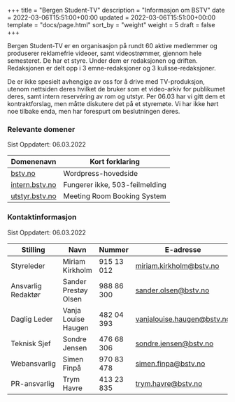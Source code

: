 +++
title = "Bergen Student-TV"
description = "Informasjon om BSTV"
date = 2022-03-06T15:51:00+00:00
updated = 2022-03-06T15:51:00+00:00
template = "docs/page.html"
sort_by = "weight"
weight = 5
draft = false
+++

Bergen Student-TV er en organisasjon på rundt 60 aktive medlemmer og produserer
reklamefrie videoer, samt videostrømmer, gjennom hele semesteret. De har et
styre. Under dem er redaksjonen og driften. Redaksjonen er delt opp i 3
emne-redaksjoner og 3 kulisse-redaksjoner.

De er ikke spesielt avhengige av oss for å drive med TV-produksjon, utenom
nettsiden deres hvilket de bruker som et video-arkiv for publikumet deres, samt
intern reservéring av rom og utstyr. Per 06.03 har vi gitt dem et
kontraktforslag, men måtte diskutere det på et styremøte. Vi har ikke hørt noe
tilbake enda, men har forespurt om beslutningen deres.

### Relevante domener

Sist Oppdatert: 06.03.2022

| Domenenavn                       | Kort forklaring                |
| -------------------------------- | ------------------------------ |
| [bstv.no](https://bstv.no)               | Wordpress-hovedside            |
| [intern.bstv.no](https://intern.bstv.no) | Fungerer ikke, 503-feilmelding |
| [utstyr.bstv.no](https://utstyr.bstv.no) | Meeting Room Booking System    |

### Kontaktinformasjon

Sist Oppdatert: 06.03.2022

| Stilling           | Navn                 | Nummer     | E-adresse                  |
| ------------------ | -------------------- | ---------- | -------------------------- |
| Styreleder         | Miriam Kirkholm      | 915 13 012 | miriam.kirkholm@bstv.no    |
| Ansvarlig Redaktør | Sander Prestøy Olsen | 988 86 300 | sander.olsen@bstv.no       |
| Daglig Leder       | Vanja Louise Haugen  | 482 04 393 | vanjalouise.haugen@bstv.no |
| Teknisk Sjef       | Sondre Jensen        | 476 68 306 | sondre.jensen@bstv.no      |
| Webansvarlig       | Simen Finpå          | 970 83 478 | simen.finpa@bstv.no        |
| PR-ansvarlig       | Trym Havre           | 413 23 835 | trym.havre@bstv.no         |
